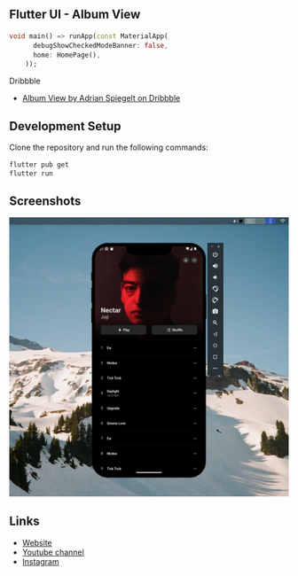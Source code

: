 ## Flutter UI - Album View

```dart
void main() => runApp(const MaterialApp(
      debugShowCheckedModeBanner: false,
      home: HomePage(),
    ));
```

Dribbble 
* [Album View by Adrian Spiegelt on Dribbble](https://dribbble.com/shots/17461178-Album-View)


## Development Setup
Clone the repository and run the following commands:
```
flutter pub get
flutter run
```

## Screenshots
<img src="ss.png" />

## Links

* [Website](https://afifudinx.vercel.app)
* [Youtube channel](https://youtube.com/developedbyafif)
* [Instagram](https://instagram.com/developedbyafif)
